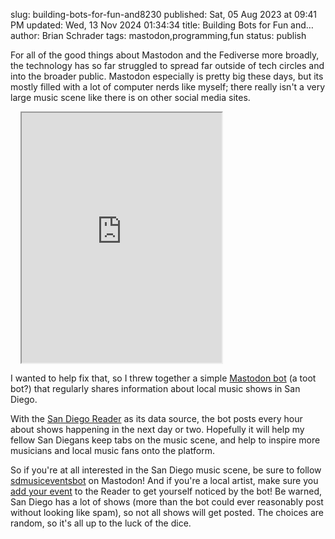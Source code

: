 slug: building-bots-for-fun-and8230
published: Sat, 05 Aug 2023 at 09:41 PM
updated: Wed, 13 Nov 2024 01:34:34 
title: Building Bots for Fun and&#8230;
author: Brian Schrader
tags: mastodon,programming,fun
status: publish

For all of the good things about Mastodon and the Fediverse more broadly, the technology has so far struggled to spread far outside of tech circles and into the broader public. Mastodon especially is pretty big these days, but its mostly filled with a lot of computer nerds like myself; there really isn't a very large music scene like there is on other social media sites.

<div class="image-container" style="padding-left: 1rem;">
<iframe allowfullscreen sandbox="allow-top-navigation allow-scripts allow-popups allow-popups-to-escape-sandbox" width="320" height="400" src="https://www.mastofeed.com/apiv2/feed?userurl=https%3A%2F%2Fmastodon.social%2Fusers%2Fsdmusiceventsbot&theme=auto&size=80&header=true&replies=false&boosts=false"></iframe>
</div>

I wanted to help fix that, so I threw together a simple [Mastodon bot][1] (a toot bot?) that regularly shares information about local music shows in San Diego.

With the [San Diego Reader][2] as its data source, the bot posts every hour about shows happening in the next day or two. Hopefully it will help my fellow San Diegans keep tabs on the music scene, and help to inspire more musicians and local music fans onto the platform.

So if you're at all interested in the San Diego music scene, be sure to follow [sdmusiceventsbot][1] on Mastodon! And if you're a local artist, make sure you [add your event][1] to the Reader to get yourself noticed by the bot! Be warned, San Diego has a lot of shows (more than the bot could ever reasonably post without looking like spam), so not all shows will get posted. The choices are random, so it's all up to the luck of the dice.


[1]: https://mastodon.social/@sdmusiceventsbot
[2]: https://www.sandiegoreader.com
